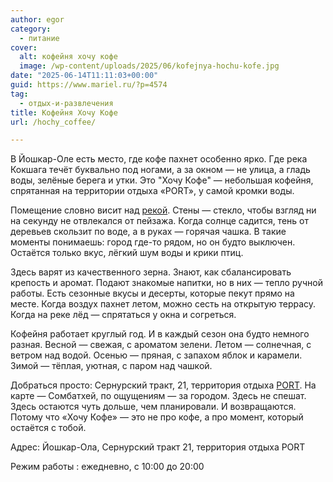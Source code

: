 ```yaml
---
author: egor
category:
  - питание
cover:
  alt: кофейня хочу кофе
  image: /wp-content/uploads/2025/06/kofejnya-hochu-kofe.jpg
date: "2025-06-14T11:11:03+00:00"
guid: https://www.mariel.ru/?p=4574
tag:
  - отдых-и-развлечения
title: Кофейня Хочу Кофе
url: /hochy_coffee/

---
```

В Йошкар-Оле есть место, где кофе пахнет особенно ярко. Где река Кокшага течёт буквально под ногами, а за окном — не улица, а гладь воды, зелёные берега и утки. Это "Хочу Кофе" — небольшая кофейня, спрятанная на территории отдыха «PORT», у самой кромки воды.

Помещение словно висит над [рекой](/malaya-kokshaga/). Стены — стекло, чтобы взгляд ни на секунду не отвлекался от пейзажа. Когда солнце садится, тень от деревьев скользит по воде, а в руках — горячая чашка. В такие моменты понимаешь: город где-то рядом, но он будто выключен. Остаётся только вкус, лёгкий шум воды и крики птиц.

Здесь варят из качественного зерна. Знают, как сбалансировать крепость и аромат. Подают знакомые напитки, но в них — тепло ручной работы. Есть сезонные вкусы и десерты, которые пекут прямо на месте. Когда воздух пахнет летом, можно сесть на открытую террасу. Когда на реке лёд — спрятаться у окна и согреться.

Кофейня работает круглый год. И в каждый сезон она будто немного разная. Весной — свежая, с ароматом зелени. Летом — солнечная, с ветром над водой. Осенью — пряная, с запахом яблок и карамели. Зимой — тёплая, уютная, с паром над чашкой.

Добраться просто: Сернурский тракт, 21, территория отдыха [PORT](/port/). На карте — Сомбатхей, по ощущениям — за городом. Здесь не спешат. Здесь остаются чуть дольше, чем планировали. И возвращаются. Потому что «Хочу Кофе» — это не про кофе, а про момент, который остаётся с тобой.

Адрес: Йошкар-Ола, Сернурский тракт 21, территория отдыха PORT

Режим работы : ежедневно, с 10:00 до 20:00
